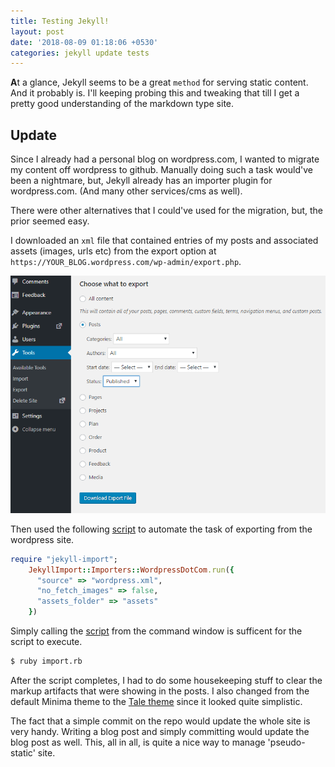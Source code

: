 ```yaml
---
title: Testing Jekyll!
layout: post
date: '2018-08-09 01:18:06 +0530'
categories: jekyll update tests
---
```


**A**t a glance, Jekyll seems to be a great `method` for serving static content. And it probably is. I'll keeping probing this and tweaking that till I get a pretty good understanding of the markdown type site.

## Update

Since I already had a personal blog on wordpress.com, I wanted to migrate my content off wordpress to github. Manually doing such a task would've been a nightmare, but, Jekyll already has an importer plugin for wordpress.com. (And many other services/cms as well).

There were other alternatives that I could've used for the migration, but, the prior seemed easy.

I downloaded an `xml` file that contained entries of my posts and associated assets (images, urls etc) from the export option at `https://YOUR_BLOG.wordpress.com/wp-admin/export.php`.

<img src="/images/testing-jekyll/export.png" alt="export.php" width="600px" class="center"/>

Then used the following  [script](/files/testing-jekyll/import.rb) to automate the task of exporting from the wordpress site.
```ruby
require "jekyll-import";
    JekyllImport::Importers::WordpressDotCom.run({
      "source" => "wordpress.xml",
      "no_fetch_images" => false,
      "assets_folder" => "assets"
    })
```

Simply calling the [script](/files/testing-jekyll/import.rb) from the command window is sufficent for the script to execute.
```bash
$ ruby import.rb
```

After the script completes, I had to do some housekeeping stuff to clear the markup artifacts that were showing in the posts. I also changed from the default Minima theme to the [Tale theme](http://github.com/chesterhow/tale) since it looked quite simplistic.

The fact that a simple commit on the repo would update the whole site is very handy. Writing a blog post and simply committing would update the blog post as well. This, all in all, is quite a nice way to manage 'pseudo-static' site.